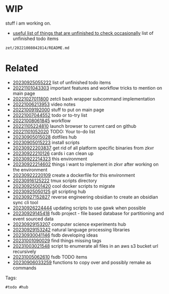 # WIP

stuff i am working on.
- [useful list of things that are unfinished to check occasionally](/zet/20230925055222/README.md) list of unfinished todo items

` zet/20221008042814/README.md `

# Related

- [20230925055222](/zet/20230925055222/README.md) list of unfinished todo items
- [20221101043303](/zet/20221101043303/README.md) important features and workflow tricks to mention on main page
- [20221027011800](/zet/20221027011800/README.md) zetcli bash wrapper subcommand implementation
- [20221006213953](/zet/20221006213953/README.md) video notes
- [20221009192000](/zet/20221009192000/README.md) stuff to put on main page
- [20221007044552](/zet/20221007044552/README.md) todo or to-try list
- [20221008061845](/zet/20221008061845/README.md) workflow
- [20221105224810](/zet/20221105224810/README.md) launch browser to current card on github
- [20221101052020](/zet/20221101052020/README.md) TODO: Your to-do list
- [20230905015028](/zet/20230905015028/README.md) dotfiles hub
- [20230905015223](/zet/20230905015223/README.md) install scripts
- [20230922203837](/zet/20230922203837/README.md) get rid of all platform specific binaries from zkvr
- [20230922210126](/zet/20230922210126/README.md) cards i can clean up
- [20230922214323](/zet/20230922214323/README.md) this environment
- [20230922214602](/zet/20230922214602/README.md) things i want to implement in zkvr after working on the environment
- [20230922220109](/zet/20230922220109/README.md) create a dockerfile for this environment
- [20230916125222](/zet/20230916125222/README.md) tmux scripts directory
- [20230925001420](/zet/20230925001420/README.md) cool docker scripts to migrate
- [20230925050125](/zet/20230925050125/README.md) git scripting hub
- [20230927152827](/zet/20230927152827/README.md) reverse engineering obsidian to create an obsidian sync cli tool
- [20230926224444](/zet/20230926224444/README.md) updating scripts to use gawk when possible
- [20230929145418](/zet/20230929145418/README.md) fsdb project - file based database for partitioning and event sourced data
- [20230929153207](/zet/20230929153207/README.md) computer science experiments hub
- [20230929153242](/zet/20230929153242/README.md) natural language processing libraries
- [20230930041146](/zet/20230930041146/README.md) fsdb developing ideas
- [20231001090029](/zet/20231001090029/README.md) find things missing tags
- [20231003021548](/zet/20231003021548/README.md) script to enumerate all files in an aws s3 bucket url recursively
- [20231005062610](/zet/20231005062610/README.md) fsdb TODO items
- [20230906033259](/zet/20230906033259/README.md) functions to copy over and possibly remake as commands

Tags:

    #todo #hub

